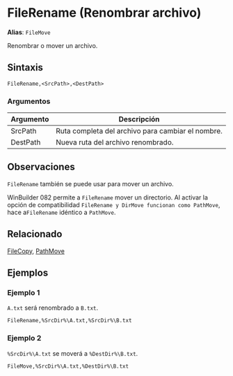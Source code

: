 # FileRename (Renombrar archivo)

**Alias**: `FileMove`

Renombrar o mover un archivo.

## Sintaxis

```pebakery
FileRename,<SrcPath>,<DestPath>
```

### Argumentos

| Argumento | Descripción |
| --- | --- |
| SrcPath | Ruta completa del archivo para cambiar el nombre. |
| DestPath | Nueva ruta del archivo renombrado. |

## Observaciones

`FileRename` también se puede usar para mover un archivo.

WinBuilder 082 permite a `FileRename` mover un directorio. Al activar la opción de compatibilidad `FileRename y DirMove funcionan como PathMove`, hace a`FileRename` idéntico a `PathMove`.

## Relacionado

[FileCopy](./FileCopy.md), [PathMove](./PathMove.md)

## Ejemplos

### Ejemplo 1

`A.txt` será renombrado a `B.txt`.

```pebakery
FileRename,%SrcDir%\A.txt,%SrcDir%\B.txt
```

### Ejemplo 2

`%SrcDir%\A.txt` se moverá a `%DestDir%\B.txt`.

```pebakery
FileMove,%SrcDir%\A.txt,%DestDir%\B.txt
```
